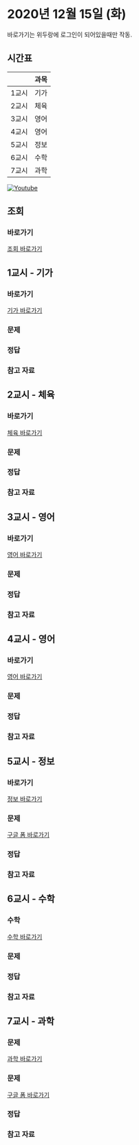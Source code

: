 # 2020년 12월 15일 (화)

바로가기는 위두랑에 로그인이 되어있을때만 작동.

## 시간표
|    |과목|
|----|---|
|1교시|기가|
|2교시|체육|
|3교시|영어|
|4교시|영어|
|5교시|정보|
|6교시|수학|
|7교시|과학|

[![Youtube](http://img.youtube.com/vi/aSk04u8YyoI/0.jpg)](https://www.youtube.com/embed/aSk04u8YyoI "Youtube")

## 조회
### 바로가기
[조회 바로가기](https://rang.edunet.net/class/G000364114/classNotifyView.do?pageNo=1&notifySequence=000000)

## 1교시 - 기가
### 바로가기
[기가 바로가기](https://rang.edunet.net/class/G000367106/hmwkppList.do?hmwkSeq=0000000&hmwkTypeCd=ALL)
### 문제
### 정답
### 참고 자료

## 2교시 - 체육
### 바로가기
[체육 바로가기](https://rang.edunet.net/class/G000363883/hmwkppList.do?hmwkSeq=0000000&hmwkTypeCd=ALL)
### 문제
### 정답
### 참고 자료

## 3교시 - 영어
### 바로가기
[영어 바로가기](https://rang.edunet.net/class/G000325221/hmwkppList.do?hmwkSeq=0000000&hmwkTypeCd=ALL)
### 문제
### 정답
### 참고 자료

## 4교시 - 영어
### 바로가기
[영어 바로가기](https://rang.edunet.net/class/G000325221/hmwkppList.do?hmwkSeq=0000000&hmwkTypeCd=ALL)
### 문제
### 정답
### 참고 자료

## 5교시 - 정보
### 바로가기
[정보 바로가기](https://rang.edunet.net/class/G000371838/index.do)
### 문제
[구글 폼 바로가기](https://forms.gle/0000000000000)
### 정답
### 참고 자료

## 6교시 - 수학
### 수학
[수학 바로가기](https://rang.edunet.net/class/G000325357/hmwkppList.do?hmwkSeq=0000000&hmwkTypeCd=ALL)
### 문제
### 정답
### 참고 자료

## 7교시 - 과학
### 문제
[과학 바로가기](https://rang.edunet.net/class/G000325407/hmwkppList.do?hmwkSeq=0000000&hmwkTypeCd=ALL)
### 문제
[구글 폼 바로가기](https://forms.gle/000000000)
### 정답
### 참고 자료
